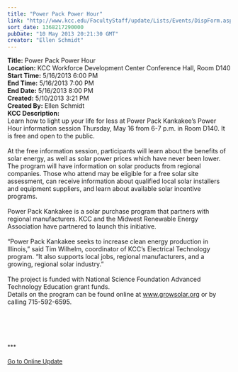 ```yaml
---
title: "Power Pack Power Hour"
link: "http://www.kcc.edu/FacultyStaff/update/Lists/Events/DispForm.aspx?ID=397"
sort_date: 1368217290000
pubDate: "10 May 2013 20:21:30 GMT"
creator: "Ellen Schmidt"
---
```


<div><b>Title:</b> Power Pack Power Hour</div>
<div><b>Location:</b> KCC Workforce Development Center Conference Hall, Room D140</div>
<div><b>Start Time:</b> 5/16/2013 6:00 PM</div>
<div><b>End Time:</b> 5/16/2013 7:00 PM</div>
<div><b>End Date:</b> 5/16/2013 8:00 PM</div>
<div><b>Created:</b> 5/10/2013 3:21 PM</div>
<div><b>Created By:</b> Ellen Schmidt</div>
<div><b>KCC Description:</b> <div class="ExternalClassBCD0BCC3FF26447184A7564584B64ED3"><div>Learn how to light up your life for less at Power Pack Kankakee’s Power Hour information session Thursday, May 16 from 6-7 p.m. in Room D140. It is free and open to the public.</div>
<div> </div>
<div>At the free information session, participants will learn about the benefits of solar energy, as well as solar power prices which have never been lower. The program will have information on solar products from regional companies. Those who attend may be eligible for a free solar site assessment, can receive information about qualified local solar installers and equipment suppliers, and learn about available solar incentive programs. </div>
<div> </div>
<div>Power Pack Kankakee is a solar purchase program that partners with regional manufacturers. KCC and the Midwest Renewable Energy Association have partnered to launch this initiative. </div>
<div> </div>
<div>“Power Pack Kankakee seeks to increase clean energy production in Illinois,” said Tim Wilhelm, coordinator of KCC’s Electrical Technology program. “It also supports local jobs, regional manufacturers, and a growing, regional solar industry.”</div>
<div> </div>
<div>The project is funded with National Science Foundation Advanced Technology Education grant funds. </div>
<div>Details on the program can be found online at <a href="http://www.growsolar.org">www.growsolar.org</a> or by calling 715-592-6595.</div>
<div> </div>
<div> </div>
<div>
<div><br />
<div> </div>
<div>
<div>
<div> </div>
<div><font size="2">***</font></div>
<div><font size="2"></font> </div>
<div><font size="2"><a href="/FacultyStaff/update/Pages/dailyupdate.aspx">Go to Online Update</a></font></div>
<div><font size="2"></font> </div></div></div></div></div>
<div> </div></div></div>
